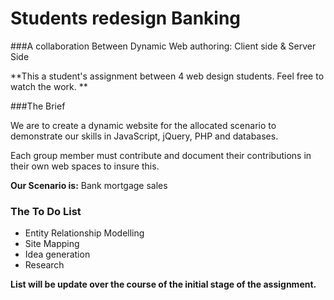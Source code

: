 Students redesign Banking 
====================================

###A collaboration Between Dynamic Web authoring: Client side & Server Side

**This a student's assignment between 4 web design students. Feel free to watch the work. **

###The Brief

We are to create a dynamic website for the allocated scenario to demonstrate our skills in JavaScript, jQuery, PHP and databases. 

Each group member must contribute and document their contributions in their own web spaces to insure this. 

**Our Scenario is:** Bank mortgage sales

### The To Do List

* Entity Relationship Modelling
* Site Mapping
* Idea generation 
* Research

**List will be update over the course of the initial stage of the assignment.**

